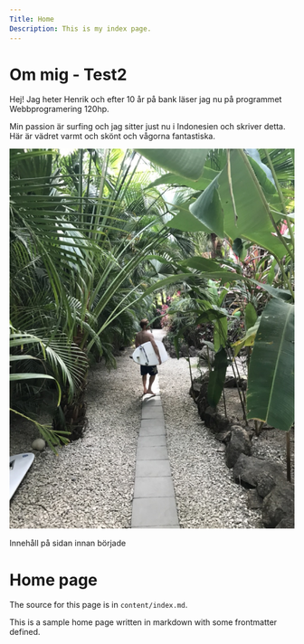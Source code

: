 ```yaml
---
Title: Home
Description: This is my index page.
---
```


# Om mig - Test2

Hej!
Jag heter Henrik och efter 10 år på bank läser jag nu på programmet Webbprogramering 120hp.

Min passion är surfing och jag sitter just nu i Indonesien och skriver detta. Här är vädret varmt och skönt och vågorna fantastiska.

![Img visas inte: Jag i djungeln i Costa Rica](/assets/img/costa_rica.jpeg "Jag i djungeln i Costa Rica")

Innehåll på sidan innan började

Home page
==========================

The source for this page is in `content/index.md`.

This is a sample home page written in markdown with some frontmatter defined.
